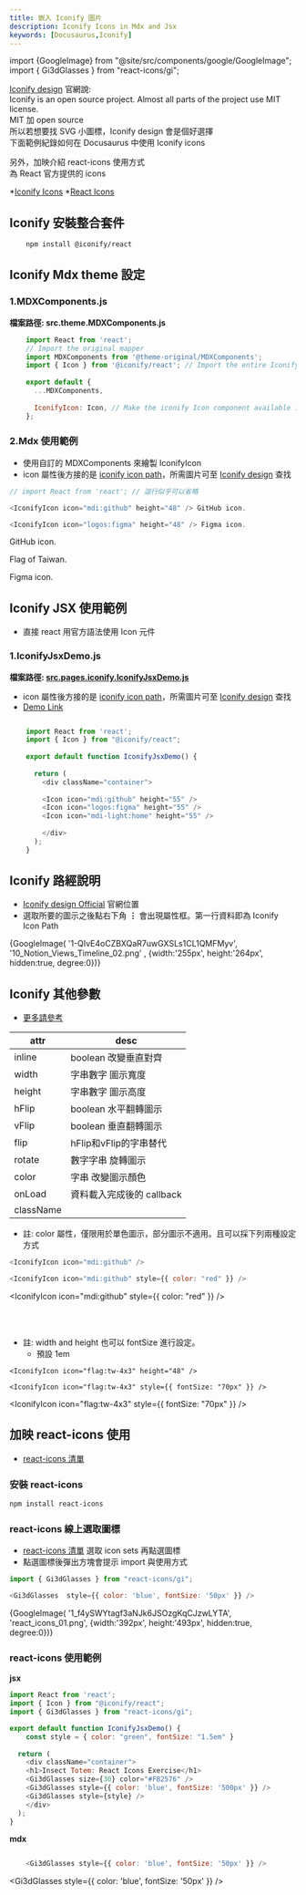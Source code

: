 ```yaml
---
title: 嵌入 Iconify 圖片
description: Iconify Icons in Mdx and Jsx
keywords: [Docusaurus,Iconify] 
---
```

import {GoogleImage} from "@site/src/components/google/GoogleImage";
import { Gi3dGlasses } from "react-icons/gi";

[Iconify design](https://icon-sets.iconify.design/) 官網說:  
Iconify is an open source project. Almost all parts of the project use MIT license.   
MIT 加 open source  
所以若想要找 SVG 小圖標，Iconify design 會是個好選擇  
下面範例紀錄如何在 Docusaurus 中使用 Iconify icons  

另外，加映介紹 react-icons 使用方式  
為 React 官方提供的 icons

*[Iconify Icons](#Iconify_Icons)
*[React Icons](#React_Icons_)


## Iconify 安裝整合套件 <span id="Iconify_Icons">&nbsp;</span>

```bash
    npm install @iconify/react
```

## Iconify Mdx theme 設定

### 1.MDXComponents.js

__檔案路徑: src.theme.MDXComponents.js__

```Javascript
    import React from 'react';
    // Import the original mapper
    import MDXComponents from '@theme-original/MDXComponents';
    import { Icon } from '@iconify/react'; // Import the entire Iconify library.
    
    export default {
      ...MDXComponents,
      
      IconifyIcon: Icon, // Make the iconify Icon component available in MDX as <icon />.
    };
```

### 2.Mdx 使用範例
* 使用自訂的 MDXComponents 來繪製 IconifyIcon 
* icon 屬性後方接的是 [iconify icon path](#iconify-icon-path)，所需圖片可至 [Iconify design](#iconify-icon-path)  查找

```javascript
// import React from 'react'; // 這行似乎可以省略

<IconifyIcon icon="mdi:github" height="48" /> GitHub icon.

<IconifyIcon icon="logos:figma" height="48" /> Figma icon.

```

<IconifyIcon icon="mdi:github" height="48" /> GitHub icon.

<IconifyIcon icon="flag:tw-4x3" height="48" /> Flag of Taiwan.

<IconifyIcon icon="logos:figma" height="48" /> Figma icon.

## Iconify JSX 使用範例
* 直接 react 用官方語法使用 Icon 元件

### 1.IconifyJsxDemo.js

__檔案路徑: [src.pages.iconify.IconifyJsxDemo.js](../../../iconify/IconifyJsxDemo/)__

* icon 屬性後方接的是 [iconify icon path](#iconify-icon-path)，所需圖片可至 [Iconify design](#iconify-icon-path) 查找
* [Demo Link](../../../iconify/IconifyJsxDemo/)

```javascript

    import React from 'react';
    import { Icon } from "@iconify/react";
    
    export default function IconifyJsxDemo() {
        
      return (
        <div className="container">
        
        <Icon icon="mdi:github" height="55" />
        <Icon icon="logos:figma" height="55" />
        <Icon icon="mdi-light:home" height="55" />    
    
        </div>
      );
    }

```


## Iconify 路經說明 <span id="iconify-icon-path">&nbsp;</span>
* [Iconify design Official](https://icon-sets.iconify.design/) 官網位置
* 選取所要的圖示之後點右下角 __⋮__  會出現屬性框。第一行資料即為 Iconify Icon Path

<div>
  {GoogleImage( '1-QIvE4oCZBXQaR7uwGXSLs1CL1QMFMyv',  '10_Notion_Views_Timeline_02.png' , {width:'255px', height:'264px', hidden:true, degree:0})}
</div>

## Iconify 其他參數

* [更多請參考](https://iconify.design/docs/icon-components/react/)

| attr |   desc     |
| ----   | ----            |
|inline | boolean  改變垂直對齊 |
|width | 字串數字 圖示寬度 |
|height | 字串數字 圖示高度 |
|hFlip | boolean  水平翻轉圖示 |
|vFlip | boolean  垂直翻轉圖示 |
|flip | hFlip和vFlip的字串替代 |
|rotate | 數字字串 旋轉圖示 |
|color | 字串 改變圖示顏色 |
|onLoad | 資料載入完成後的 callback |
|className |   | 

* 註: color 屬性，僅限用於單色圖示，部分圖示不適用。且可以採下列兩種設定方式

```javascript
<IconifyIcon icon="mdi:github" /> 

<IconifyIcon icon="mdi:github" style={{ color: "red" }} /> 
```

<IconifyIcon icon="mdi:github" /> 

<IconifyIcon icon="mdi:github" style={{ color: "red" }} /> 

<IconifyIcon icon="flag:tw-4x3" color= "blue"  /> 

<br/>
<br/>

* 註: width and height 也可以 fontSize 進行設定。
    * 預設 1em


```
<IconifyIcon icon="flag:tw-4x3" height="48" /> 

<IconifyIcon icon="flag:tw-4x3" style={{ fontSize: "70px" }} /> 
```

<IconifyIcon icon="flag:tw-4x3" height="48" /> 

<IconifyIcon icon="flag:tw-4x3" style={{ fontSize: "70px" }} /> 


## 加映 react-icons 使用  <span id="React_Icons_">&nbsp;</span>

* [react-icons 清單](https://react-icons.github.io/react-icons/)

### 安裝 react-icons 

```bash
npm install react-icons
```

### react-icons 線上選取圖標
* [react-icons 清單](https://react-icons.github.io/react-icons/) 選取 icon sets 再點選圖標
* 點選圖標後彈出方塊會提示 import 與使用方式

```javascript
import { Gi3dGlasses } from "react-icons/gi";

<Gi3dGlasses  style={{ color: 'blue', fontSize: '50px' }} />
```

<div>
 {GoogleImage( '1_f4ySWYtagf3aNJk6JSOzgKqCJzwLYTA',  'react_icons_01.png', {width:'392px', height:'493px', hidden:true, degree:0})}
</div>


### react-icons 使用範例

__jsx__

```javascript
import React from 'react';
import { Icon } from "@iconify/react";
import { Gi3dGlasses } from "react-icons/gi";

export default function IconifyJsxDemo() {
    const style = { color: "green", fontSize: "1.5em" }
    
  return (
    <div className="container">
    <h1>Insect Totem: React Icons Exercise</h1>
    <Gi3dGlasses size={30} color="#FB2576" />  
    <Gi3dGlasses style={{ color: 'blue', fontSize: '500px' }} />  
    <Gi3dGlasses style={style} />  
    </div>
  );
}
```

__mdx__

```javascript

    <Gi3dGlasses style={{ color: 'blue', fontSize: '50px' }} />  
```

<Gi3dGlasses  style={{ color: 'blue', fontSize: '50px' }} />
